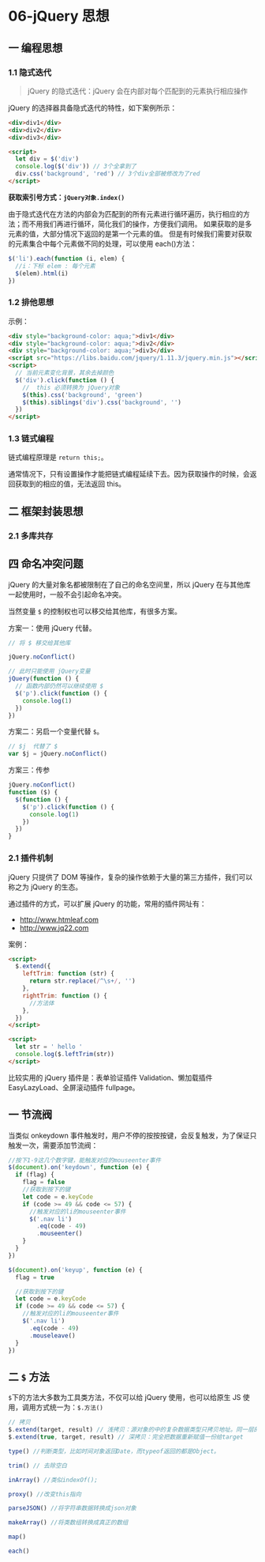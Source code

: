 # 06-jQuery 思想

## 一 编程思想

### 1.1 隐式迭代

> jQuery 的隐式迭代：jQuery 会在内部对每个匹配到的元素执行相应操作

jQuery 的选择器具备隐式迭代的特性，如下案例所示：

```html
<div>div1</div>
<div>div2</div>
<div>div3</div>

<script>
  let div = $('div')
  console.log($('div')) // 3个全拿到了
  div.css('background', 'red') // 3个div全部被修改为了red
</script>
```

**获取索引号方式：`jQuery对象.index()`**

由于隐式迭代在方法的内部会为匹配到的所有元素进行循环遍历，执行相应的方法；而不用我们再进行循环，简化我们的操作，方便我们调用。
如果获取的是多元素的值，大部分情况下返回的是第一个元素的值。
但是有时候我们需要对获取的元素集合中每个元素做不同的处理，可以使用 each()方法：

```js
$('li').each(function (i, elem) {
  //i：下标 elem : 每个元素
  $(elem).html(i)
})
```

### 1.2 排他思想

示例：

```html
<div style="background-color: aqua;">div1</div>
<div style="background-color: aqua;">div2</div>
<div style="background-color: aqua;">div3</div>
<script src="https://libs.baidu.com/jquery/1.11.3/jquery.min.js"></script>
<script>
  // 当前元素变化背景，其余去掉颜色
  $('div').click(function () {
    //  this 必须转换为 jQuery对象
    $(this).css('background', 'green')
    $(this).siblings('div').css('background', '')
  })
</script>
```

### 1.3 链式编程

链式编程原理是 `return this;`。

通常情况下，只有设置操作才能把链式编程延续下去。因为获取操作的时候，会返回获取到的相应的值，无法返回 this。

## 二 框架封装思想

### 2.1 多库共存

## 四 命名冲突问题

jQuery 的大量对象名都被限制在了自己的命名空间里，所以 jQuery 在与其他库一起使用时，一般不会引起命名冲突。

当然变量 `$` 的控制权也可以移交给其他库，有很多方案。

方案一：使用 jQuery 代替。

```js
// 将 $ 移交给其他库

jQuery.noConflict()

// 此时只能使用 jQuery变量
jQuery(function () {
  // 函数内部仍然可以继续使用 $
  $('p').click(function () {
    console.log(1)
  })
})
```

方案二：另启一个变量代替 `$`。

```js
// $j  代替了 $
var $j = jQuery.noConflict()
```

方案三：传参

```js
jQuery.noConflict()
function ($) {
  $(function () {
    $('p').click(function () {
      console.log(1)
    })
  })
}
```

### 2.1 插件机制

jQuery 只提供了 DOM 等操作，复杂的操作依赖于大量的第三方插件，我们可以称之为 jQuery 的生态。

通过插件的方式，可以扩展 jQuery 的功能，常用的插件网址有：

- <http://www.htmleaf.com>
- <http://www.jq22.com>

案例：

```html
<script>
  $.extend({
    leftTrim: function (str) {
      return str.replace(/^\s+/, '')
    },
    rightTrim: function () {
      //方法体
    },
  })
</script>

<script>
  let str = ' hello '
  console.log($.leftTrim(str))
</script>
```

比较实用的 jQuery 插件是：表单验证插件 Validation、懒加载插件 EasyLazyLoad、全屏滚动插件 fullpage。

## 一 节流阀

当类似 onkeydown 事件触发时，用户不停的按按按键，会反复触发，为了保证只触发一次，需要添加节流阀：

```js
//按下1-9这几个数字键，能触发对应的mouseenter事件
$(document).on('keydown', function (e) {
  if (flag) {
    flag = false
    //获取到按下的键
    let code = e.keyCode
    if (code >= 49 && code <= 57) {
      //触发对应的li的mouseenter事件
      $('.nav li')
        .eq(code - 49)
        .mouseenter()
    }
  }
})

$(document).on('keyup', function (e) {
  flag = true

  //获取到按下的键
  let code = e.keyCode
  if (code >= 49 && code <= 57) {
    //触发对应的li的mouseenter事件
    $('.nav li')
      .eq(code - 49)
      .mouseleave()
  }
})
```

## 二 `$` 方法

`$`下的方法大多数为工具类方法，不仅可以给 jQuery 使用，也可以给原生 JS 使用，调用方式统一为：`$.方法()`

```js
// 拷贝
$.extend(target, result) // 浅拷贝：源对象的中的复杂数据类型只拷贝地址。同一层的数据如果有冲突会被合并
$.extend(true, target, result) // 深拷贝：完全把数据重新赋值一份给target

type() //判断类型，比如时间对象返回Date，而typeof返回的都是Object。

trim() // 去除空白

inArray() //类似indexOf();

proxy() //改变this指向

parseJSON() //将字符串数据转换成json对象

makeArray() //将类数组转换成真正的数组

map()

each()
```
